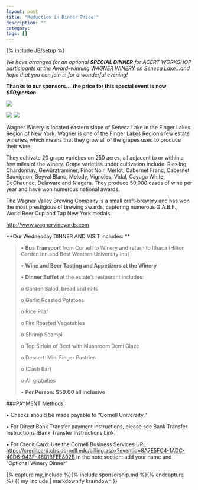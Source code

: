 ```yaml
---
layout: post
title: "Reduction in Dinner Price!"
description: ""
category: 
tags: []
---
```

{% include JB/setup %}

*We have arranged for an optional* ***SPECIAL DINNER***
*for ACERT WORKSHOP participants at the Award-winning WAGNER WINERY on Seneca Lake…and hope that you can join in for a wonderful evening!*

**Thanks to our sponsors….the price for this special event is now**
***\$50/person***

![]({{site.baseurl}}/assets/wagner.jpg)

![]({{site.baseurl}}/assets/field_wagner.jpg) ![]({{site.baseurl}}/assets/house_wagner.png)

Wagner Winery is located eastern slope of Seneca Lake in the Finger
Lakes Region of New York. Wagner is one of the Finger Lakes Region’s few
estate wineries, which means that they grow all of the grapes used to
produce their wine.

They cultivate 20 grape varieties on 250 acres, all adjacent to or
within a few miles of the winery. Grape varieties under cultivation
include: Riesling, Chardonnay, Gewürztraminer, Pinot Noir, Merlot,
Cabernet Franc, Cabernet Sauvignon, Seyval Blanc, Melody, Vignoles,
Vidal, Cayuga White, DeChaunac, Delaware and Niagara. They produce
50,000 cases of wine per year and have won numerous national awards.

The Wagner Valley Brewing Company is a small craft-brewery and has won
the most prestigious of brewing awards, capturing numerous G.A.B.F.,
World Beer Cup and Tap New York medals.

<http://www.wagnervineyards.com>



**Our Wednesday DINNER AND VISIT includes: **

> • **Bus Transport** from Cornell to Winery and return to
> Ithaca (Hilton Garden Inn and Best Western University Inn)
>
> • **Wine and Beer Tasting and Appetizers at the Winery**
>
> • **Dinner Buffet** at the estate’s restaurant includes:
>
> o Garden Salad, bread and rolls 
>
> o Garlic Roasted Potatoes
>
> o Rice Pilaf
>
> o Fire Roasted Vegetables
>
> o Shrimp Scampi
>
> o Top Sirloin of Beef with Mushroom Demi Glaze
>
> o Dessert: Mini Finger Pastries
>
> o (Cash Bar)
>
> o All gratuities
>
> • **Per Person: \$50.00 all inclusive**

###PAYMENT Methods:

• Checks should be made payable to “Cornell University.”

• For Direct Bank Transfer payment instructions, please see
Bank Transfer Instructions [Bank Transfer Instructions Link]

• For Credit Card: Use the Cornell Business Services URL:
<https://creditcard.cbs.cornell.edu/billing.aspx?eventid=8A7E5FC4-1ADC-40D6-943F-4601BFEE802B>
In the note section: add your name and “Optional Winery Dinner”

{% capture my_include %}{% include sponsorship.md %}{% endcapture %}
  {{ my_include | markdownify kramdown }}

